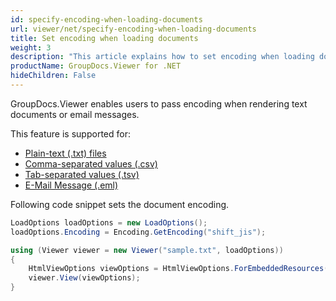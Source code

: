 ```yaml
---
id: specify-encoding-when-loading-documents
url: viewer/net/specify-encoding-when-loading-documents
title: Set encoding when loading documents
weight: 3
description: "This article explains how to set encoding when loading documents with GroupDocs.Viewer within your .NET applications."
productName: GroupDocs.Viewer for .NET
hideChildren: False
---
```

GroupDocs.Viewer enables users to pass encoding when rendering text documents or email messages.

This feature is supported for:

* [Plain-text (.txt) files](https://wiki.fileformat.com/word-processing/txt/)
* [Comma-separated values (.csv)](https://wiki.fileformat.com/spreadsheet/csv/)
* [Tab-separated values (.tsv)](https://wiki.fileformat.com/spreadsheet/tsv/)
* [E-Mail Message (.eml)](https://wiki.fileformat.com/email/eml/)

Following code snippet sets the document encoding.

```csharp
LoadOptions loadOptions = new LoadOptions();
loadOptions.Encoding = Encoding.GetEncoding("shift_jis");

using (Viewer viewer = new Viewer("sample.txt", loadOptions))
{
    HtmlViewOptions viewOptions = HtmlViewOptions.ForEmbeddedResources();
    viewer.View(viewOptions);
}
```
